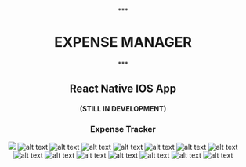                                                 
                          
<center>
 ***<H1> EXPENSE MANAGER </H1>***
 <H2>  React Native IOS App </H2>
<H4>  (STILL IN DEVELOPMENT) </H4>
  <H3> Expense Tracker </H3>

![](App/assets/PhotoApp/01.png)
![alt text](App/assets/PhotoApp/02.png ) 
![alt text](App/assets/PhotoApp/03.png)
![alt text](App/assets/PhotoApp/04.png)
![alt text](App/assets/PhotoApp/05.png)
![alt text](App/assets/PhotoApp/06.png)
![alt text](App/assets/PhotoApp/07.png)
![alt text](App/assets/PhotoApp/08.png)
![alt text](App/assets/PhotoApp/09.png)
![alt text](App/assets/PhotoApp/10.png)
![alt text](App/assets/PhotoApp/11.png)
![alt text](App/assets/PhotoApp/12.png)
![alt text](App/assets/PhotoApp/13.png)
![alt text](App/assets/PhotoApp/14.png)
![alt text](App/assets/PhotoApp/15.png)
</center>